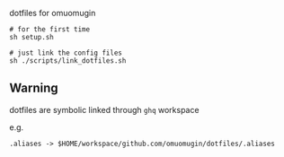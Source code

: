 dotfiles for omuomugin

```
# for the first time
sh setup.sh 

# just link the config files
sh ./scripts/link_dotfiles.sh
```

## Warning
dotfiles are symbolic linked through `ghq` workspace


e.g.
```
.aliases -> $HOME/workspace/github.com/omuomugin/dotfiles/.aliases
```